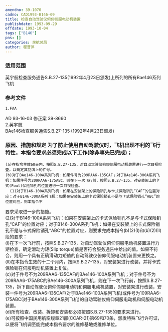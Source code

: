 ```yaml
---
amendno: 39-1070  
cadno: CAD1993-B146-09  
title: 检查自动驾驶仪俯仰伺服电动机装置  
publishdate: 1993-09-29  
effdate: 1993-10-04  
tags: ["B146"]  
pns: []  
categories: 民航总局  
author: 程晋萍  
---
```

  
### 适用范围  
英宇航检查服务通告S.B.27-135(1992年4月23日颁发)上所列的所有Bae146系列飞机  
  
<!--more-->  
### 参考文件  
    1.FAA  
AD 93-16-03 修正案 39-8660  
    2.英宇航  
BAe146检查服务通告S.B.27-135 (1992年4月23日颁发)  
  
### 原因、措施和规定 为了防止使用自动驾驶仪时，飞机出现不利的飞行特性，本指令要求必须完成以下工作(除非事先已完成)；  
    (a)在指令生效60天内，按照S.B.27-135，对自动驾驶仪俯仰伺服电动机装置进行一次目视检查，以确定其铭牌上的件号。  
    (b)对于BAe146-100A系列飞机：如果件号为209RAA6-135CAF；对于BAe146-300A系列飞机：如果件号为209RAA6-175ABC，则在下一次飞行前，按照S.B.27-135，对安装架上的卡式(Foul)保险销孔的位置进行一次目视检查。  
      (1)对于B146-100A系列飞机：如果在安装架上的保险销孔与卡式保险销孔“CAF”的位置对应；对于B146-300A系列飞机：如果在安装架上的卡式保险销孔不是与卡式保险销孔“ABC”的位置对应，则本指令不  
  
  
要求采取进一步的措施。  
      (2)对于B146-100A系列飞机：如果在安装架上的卡式保险销孔不是与卡式保险销孔“CAF”的位置对应；对于B146-300A系列飞机：如果在安装架上的卡式保险销孔不是与卡式保险销孔“ABC”的位置对应，则要求完成本指令(b)(2)(Ⅰ)和(b)(2)(Ⅱ)段的要求：  
(Ⅰ)在下一次飞行前，按照S.B.27-135，对自动驾驶仪俯仰伺服电动机装置进行力矩检查，确定滑动力矩(Slip torque)值是否符合服务通告中给出的值。如果不符合，则用一个具有正确滑动力矩值的自动驾驶仪俯仰伺服电动机装置来更换之。  
        (Ⅱ)在本指令生效的十二个月内，按照S.B.27-135，对安装架进行改装，并将卡式保险销在伺服电动机装置上复位。  
    (c)对于件号不为209RAA6-135CAF的BAe146-100A系列飞机；对于件号不为209RAA6-175ABC的BAe146-300A系列飞机，则在下一次飞行前，按照S.B.27-135，拆下自动驾驶仪俯仰伺服电动机和伺服电动机装置，对安装架进行改装，安装一件号为209RAA6-135CAF(对于BAe146-100A系列飞机)或件号为109RAA6-175ABC(对于BAe146-300A系列飞机)的自动驾驶仪俯仰伺服电动机和伺服电动机装置。  
    (d)所有检查、改装、拆卸和安装都必须按照S.B.27-135的要求来进行。  
(e)可按照中国民用航空规章21部(CCAR-21)第69和70条，颁发特殊飞行许可证，以便将飞机调至能完成本指令要求的维修基地或维修单位。  
  
